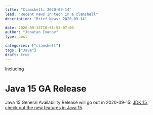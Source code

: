 ```yaml
---
title: "Clamshell: 2020-09-14"
lead: "Recent news in tech in a clamshell"
description: "Brief News: 2020-09-14"

date: 2020-09-13T10:51:53-07:00
author: "Jonatan Ivanov"
type: post

categories: ["clamshell"]
tags: ["Java"]
draft: true
---
```


Including
<!--more-->

# Java 15 GA Release

Java 15 General Availability Release will go out in 2020-09-15: [JDK 15](https://openjdk.java.net/projects/jdk/15/), [check out the new features in Java 15](https://www.infoworld.com/article/3534133/jdk-15-the-new-features-in-java-15.html).

